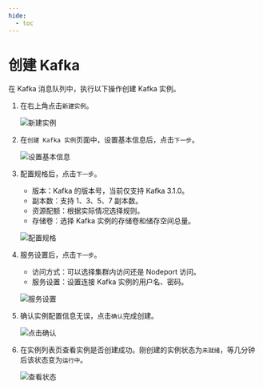 ```yaml
---
hide:
  - toc
---
```


# 创建 Kafka

在 Kafka 消息队列中，执行以下操作创建 Kafka 实例。

1. 在右上角点击`新建实例`。

    ![新建实例](https://docs.daocloud.io/daocloud-docs-images/docs/middleware/kafka/images/create01.png)

2. 在`创建 Kafka 实例`页面中，设置基本信息后，点击`下一步`。

    ![设置基本信息](https://docs.daocloud.io/daocloud-docs-images/docs/middleware/kafka/images/create02.png)

3. 配置规格后，点击`下一步`。

    - 版本：Kafka 的版本号，当前仅支持 Kafka 3.1.0。
    - 副本数：支持 1、3、5、7 副本数。
    - 资源配额：根据实际情况选择规则。
    - 存储卷：选择 Kafka 实例的存储卷和储存空间总量。

    ![配置规格](https://docs.daocloud.io/daocloud-docs-images/docs/middleware/kafka/images/create03.png)

4. 服务设置后，点击`下一步`。

    - 访问方式：可以选择集群内访问还是 Nodeport 访问。
    - 服务设置：设置连接 Kafka 实例的用户名、密码。

    ![服务设置](https://docs.daocloud.io/daocloud-docs-images/docs/middleware/kafka/images/create04.png)

5. 确认实例配置信息无误，点击`确认`完成创建。

    ![点击确认](https://docs.daocloud.io/daocloud-docs-images/docs/middleware/kafka/images/create05.png)

6. 在实例列表页查看实例是否创建成功。刚创建的实例状态为`未就绪`，等几分钟后该状态变为`运行中`。

    ![查看状态](https://docs.daocloud.io/daocloud-docs-images/docs/middleware/kafka/images/create06.png)
